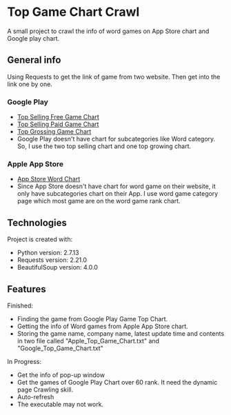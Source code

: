 # Top Game Chart Crawl
A small project to crawl the info of word games on App Store chart and Google play chart.

## General info
Using Requests to get the link of game from two website.
Then get into the link one by one.


### Google Play
* [Top Selling Free Game Chart](https://play.google.com/store/apps/category/GAME/collection/topselling_free)
* [Top Selling Paid Game Chart](https://play.google.com/store/apps/category/GAME/collection/topselling_paid)
* [Top Grossing Game Chart](https://play.google.com/store/apps/category/GAME/collection/topgrossing)
* Google Play doesn't have chart for subcategories like Word category. So, I use the two top selling chart and one top growing chart.

### Apple App Store
* [App Store Word Chart](https://itunes.apple.com/us/genre/ios-games-word/id7019?mt=8)
* Since App Store doesn't have chart for word game on their website, it only have subcategories chart on their App. I use word game category page which most game are on the word game rank chart.

## Technologies
Project is created with:
* Python        version: 2.7.13
* Requests      version: 2.21.0
* BeautifulSoup version: 4.0.0

## Features

Finished:
* Finding the game from Google Play Game Top Chart. 
* Getting the info of Word games from Apple App Store chart.
* Storing the game name, company name, latest update time and contents in two file called "Apple_Top_Game_Chart.txt" and "Google_Top_Game_Chart.txt"

In Progress:
* Get the info of pop-up window
* Get the games of Google Play Chart over 60 rank. It need the dynamic page Crawling skill. 
* Auto-refresh
* The executable may not work. 
